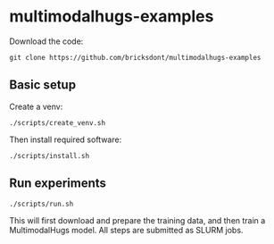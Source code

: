 # multimodalhugs-examples

Download the code:

    git clone https://github.com/bricksdont/multimodalhugs-examples

## Basic setup

Create a venv:

    ./scripts/create_venv.sh

Then install required software:

    ./scripts/install.sh

## Run experiments

    ./scripts/run.sh

This will first download and prepare the training data,
and then train a MultimodalHugs model. All steps are submitted
as SLURM jobs.
